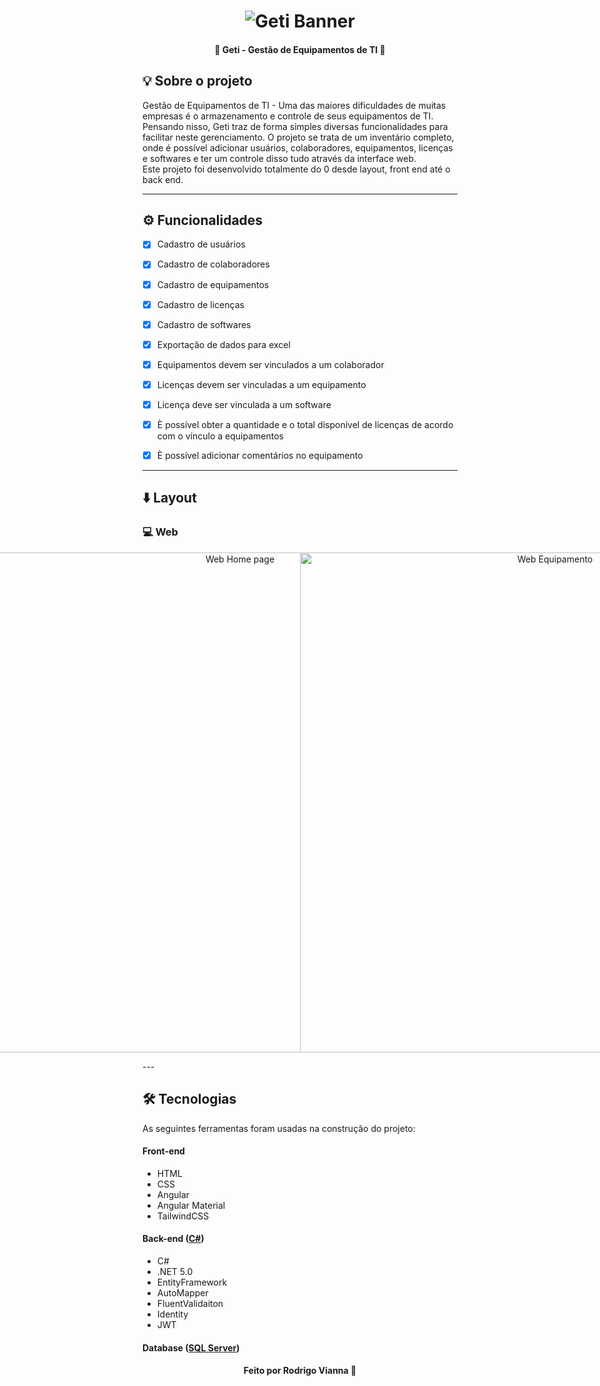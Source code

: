 <!--Banner session-->
<h1 align="center">
    <img alt="Geti Banner" title="Geti" src="https://i.imgur.com/HwSOsLT.png"/>
</h1>

<!--Status session-->
<h4 align="center"> 
	🚧  Geti - Gestão de Equipamentos de TI 🚧
</h4>

<!--About session-->
## :bulb: Sobre o projeto

 Gestão de Equipamentos de TI - Uma das maiores dificuldades de muitas empresas é o armazenamento e controle de seus equipamentos de TI. Pensando nisso, Geti traz de forma simples diversas funcionalidades para facilitar neste gerenciamento.
 O projeto se trata de um inventário completo, onde é possível adicionar usuários, colaboradores, equipamentos, licenças e softwares e ter um controle disso tudo através da interface web. <br>
 Este projeto foi desenvolvido totalmente do 0 desde layout, front end até o back end.

---

<!--Functionalities session-->
## ⚙️ Funcionalidades

- [x] Cadastro de usuários
- [x] Cadastro de colaboradores
- [x] Cadastro de equipamentos
- [x] Cadastro de licenças
- [x] Cadastro de softwares
- [x] Exportação de dados para excel

- [x] Equipamentos devem ser vinculados a um colaborador
- [x] Licenças devem ser vinculadas a um equipamento
- [x] Licença deve ser vinculada a um software
- [x] È possível obter a quantidade e o total disponível de licenças de acordo com o vínculo a equipamentos
- [x] È possível adicionar comentários no equipamento

  
---

<!--Layout session-->
## :arrow_down: Layout

### :computer: Web

<p align="center" style="display: flex; align-items: flex-start; justify-content: center;">
  <img alt="Web Login" title"Web-Login" src="https://i.imgur.com/TSp70Cf.png" width="800px">  
  <img alt="Web Home page" title="Web-Home" src="https://i.imgur.com/uSsqSbk.png" width="800px">
  <img alt="Web Equipamento" title="Web-Give-classes" src="https://i.imgur.com/PObTdwY.png" width="800px">  
  <img alt="Web Licenças" title="Web-Give-classes" src="https://i.imgur.com/WTpOugf.png" width="800px">
  
</p>
---

<!--Tecnologies session-->
## 🛠 Tecnologias

As seguintes ferramentas foram usadas na construção do projeto:

#### **Front-end**  
- HTML
- CSS
- Angular
- Angular Material
- TailwindCSS

#### **Back-end**  ([C#](https://docs.microsoft.com/pt-br/dotnet/csharp/))
- C#
- .NET 5.0
- EntityFramework
- AutoMapper
- FluentValidaiton
- Identity
- JWT

#### **Database**  ([SQL Server](https://www.microsoft.com/pt-br/sql-server/sql-server-downloads))

<!--Bottom session-->
<h4 align=center>Feito por Rodrigo Vianna 👋 <a href="https://www.linkedin.com/in/rodrigoviannas/"></a></a></h4>
